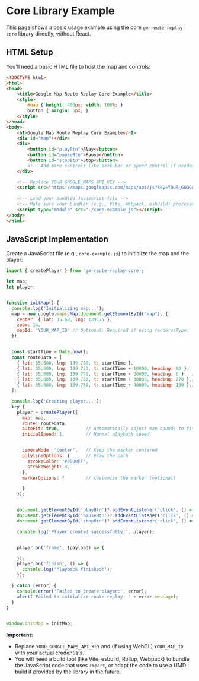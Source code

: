 # Core Library Example

This page shows a basic usage example using the core `gm-route-replay-core` library directly, without React.

## HTML Setup

You'll need a basic HTML file to host the map and controls:

```html
<!DOCTYPE html>
<html>
<head>
    <title>Google Map Route Replay Core Example</title>
    <style>
        #map { height: 400px; width: 100%; }
        button { margin: 5px; }
    </style>
</head>
<body>
    <h1>Google Map Route Replay Core Example</h1>
    <div id="map"></div>
    <div>
        <button id="playBtn">Play</button>
        <button id="pauseBtn">Pause</button>
        <button id="stopBtn">Stop</button>
        <!-- Add more controls like seek bar or speed control if needed -->
    </div>

    <!-- Replace YOUR_GOOGLE_MAPS_API_KEY -->
    <script src="https://maps.googleapis.com/maps/api/js?key=YOUR_GOOGLE_MAPS_API_KEY&callback=initMap&libraries=geometry&v=weekly" defer></script>
    
    <!-- Load your bundled JavaScript file -->
    <!-- Make sure your bundler (e.g., Vite, Webpack, esbuild) processes this JS -->
    <script type="module" src="./core-example.js"></script> 
</body>
</html>
```

## JavaScript Implementation

Create a JavaScript file (e.g., `core-example.js`) to initialize the map and the player:

```javascript
import { createPlayer } from 'gm-route-replay-core';

let map;
let player;


function initMap() {
  console.log('Initializing map...');
  map = new google.maps.Map(document.getElementById("map"), {
    center: { lat: 35.68, lng: 139.76 },
    zoom: 14,
    mapId: 'YOUR_MAP_ID' // Optional: Required if using rendererType: 'webgl'
  });


  const startTime = Date.now();
  const routeData = [
    { lat: 35.680, lng: 139.760, t: startTime },
    { lat: 35.680, lng: 139.770, t: startTime + 10000, heading: 90 },
    { lat: 35.685, lng: 139.770, t: startTime + 20000, heading: 0 },  // North
    { lat: 35.685, lng: 139.760, t: startTime + 30000, heading: 270 },// West
    { lat: 35.680, lng: 139.760, t: startTime + 40000, heading: 180 },// South (back to start)
  ];

  console.log('Creating player...');
  try {
    player = createPlayer({
      map: map,
      route: routeData,
      autoFit: true,          // Automatically adjust map bounds to fit the route
      initialSpeed: 1,        // Normal playback speed


      cameraMode: 'center',   // Keep the marker centered
      polylineOptions: {      // Draw the path
        strokeColor: '#0000FF',
        strokeWeight: 3,
      },
      markerOptions: {        // Customize the marker (optional)

      }
    });


    document.getElementById('playBtn')?.addEventListener('click', () => player?.play());
    document.getElementById('pauseBtn')?.addEventListener('click', () => player?.pause());
    document.getElementById('stopBtn')?.addEventListener('click', () => player?.stop());

    console.log('Player created successfully:', player);


    player.on('frame', (payload) => {

    });
    player.on('finish', () => {
      console.log('Playback finished!');
    });

  } catch (error) {
    console.error('Failed to create player:', error);
    alert('Failed to initialize route replay: ' + error.message);
  }
}


window.initMap = initMap;
```

**Important:**

*   Replace `YOUR_GOOGLE_MAPS_API_KEY` and (if using WebGL) `YOUR_MAP_ID` with your actual credentials.
*   You will need a build tool (like Vite, esbuild, Rollup, Webpack) to bundle the JavaScript code that uses `import`, or adapt the code to use a UMD build if provided by the library in the future. 